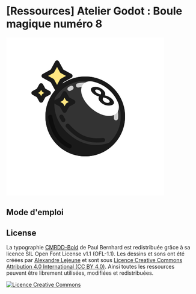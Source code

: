 # [Ressources] Atelier Godot : Boule magique numéro 8

![-image boule magique-](/Ressources/boule-reponse.png)

## Mode d'emploi


## License
La typographie [CMRDD-Bold](https://gitlab.com/swrs/cmrdd) de Paul Bernhard est redistribuée grâce à sa licence SIL Open Font License v1.1 (OFL-1.1).
Les dessins et sons ont été créées par [Alexandre Lejeune](https://github.com/darkbeanbbq) et sont sous [Licence Creative Commons Attribution 4.0 International (CC BY 4.0)](https://creativecommons.org/licenses/by/4.0/deed.fr).
Ainsi toutes les ressources peuvent être librement utilisées, modifiées et redistribuées.

<a rel="license" href="http://creativecommons.org/licenses/by/4.0/"><img alt="Licence Creative Commons" style="border-width:0" src="https://i.creativecommons.org/l/by/4.0/88x31.png" /></a>

